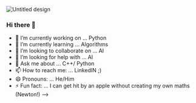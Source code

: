 ![Untitled design](https://user-images.githubusercontent.com/55711453/101668621-c3c5bc80-3a76-11eb-8026-801382c6e49a.gif)


### Hi there 👋 ###

- 🔭 I’m currently working on ... Python
- 🌱 I’m currently learning ... Algorithms
- 👯 I’m looking to collaborate on ... AI
- 🤔 I’m looking for help with ... AI
- 💬 Ask me about ... C++/ Python
- 📫 How to reach me: ... LinkedIN ;)
- 😄 Pronouns: ... He/Him
- ⚡ Fun fact: ... I can get hit by an apple without creating my own maths (Newton!)
-->
